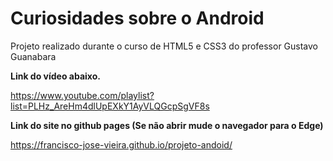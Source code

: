 # Curiosidades sobre o Android
Projeto realizado durante o curso de HTML5 e CSS3 do professor Gustavo Guanabara

**Link do vídeo abaixo.**

https://www.youtube.com/playlist?list=PLHz_AreHm4dlUpEXkY1AyVLQGcpSgVF8s

**Link do site no github pages (Se não abrir mude o navegador para o Edge)**

https://francisco-jose-vieira.github.io/projeto-andoid/
